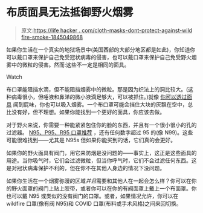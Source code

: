 # 布质面具无法抵御野火烟雾

> 原文:[https://life hacker . com/cloth-masks-dont-protect-against-wild fire-smoke-1845049868](https://lifehacker.com/cloth-masks-dont-protect-against-wildfire-smoke-1845049868)

如果你生活在一个真实的地狱场景中(美国西部的大部分地区都是如此)，你知道你可以戴口罩来保护自己免受冠状病毒的侵害，也可以戴口罩来保护自己免受野火烟雾中的微粒的侵害。然而:这些不一定是相同的面具。

Watch

布口罩能阻挡水滴，但不能阻挡烟雾中的微粒。那是因为织法上的洞比较大。(这种病毒很小，但唾液和鼻涕的微小液滴足够大，可以被抓住。)就像 [你可以透过面具](https://vitals.lifehacker.com/why-you-can-smell-a-fart-through-a-mask-1844470030) 闻到屁味，你也可以吸入烟雾。一个布口罩可能会挡住大块的灰飘在空中，总比没有好，但不理想。如果你能找到一个更好的面具，你应该去做。

对于野火来说，你需要一种能紧紧包住你的脸的东西，并且有一个很小很小的孔的过滤器。 [N95、P95、R95 口罩推荐](https://lifehacker.com/this-is-the-right-way-to-wear-a-smoke-mask-1830434399) ，还有任何数字超过 95 的(像 N99)。这些可能很难找到——尤其是 N95s 但如果你能买到的话，它们真的会更好。

如果你的野火面具有阀门，用它来防烟是没问题的——事实上，这正是这些面具的用途。当你吸气时，它们会过滤微粒，但当你呼气时，它们不会过滤任何东西。这是对冠状病毒保护不利的，但在你不在其他人身边的情况下没问题。

如果你生活在一个烟雾弥漫的区域*并且*需要和其他人在一起会怎么样？你可以在你的野火面罩的阀门上贴上胶带，或者你可以在你的有阀面罩上戴上一个布面罩。你也可以戴 N95 或类似的没有阀门的口罩。或者，如果情况允许，你可以在 wildfire 口罩(像有阀 N95)和 COVID 口罩(布料或手术风格)之间来回切换。